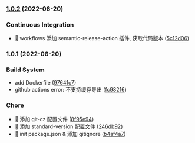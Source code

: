 
### [1.0.2](https://github.com/yoolu-cn/yoolu-docker-images/compare/1.0.1...1.0.2) (2022-06-20)


### Continuous Integration

* 🎡 workflows 添加 semantic-release-action 插件, 获取代码版本 ([5c12d06](https://github.com/yoolu-cn/yoolu-docker-images/commit/5c12d06c40ed7bf0e917f966869e331519bf07d3))

### 1.0.1 (2022-06-20)


### Build System

* add Dockerfile ([97641c7](https://github.com/yoolu-cn/yoolu-docker-images/commit/97641c7dd6c4c996a6009938e51dd2655a23a599))
* github actions error: 不支持缓存导出 ([fc98216](https://github.com/yoolu-cn/yoolu-docker-images/commit/fc98216fb1d075c6f64f8fa897e07248446e2546))


### Chore

* 🚀 添加 git-cz 配置文件 ([8f95e94](https://github.com/yoolu-cn/yoolu-docker-images/commit/8f95e9401deb296859a455387c5e9cfa5ecfcc47))
* 🚀 添加 standard-version 配置文件 ([246db92](https://github.com/yoolu-cn/yoolu-docker-images/commit/246db92b6976bc4d9051b37916dc4092d9a2e90e))
* 🚀 init package.json & 添加 gitignore ([b4af4a7](https://github.com/yoolu-cn/yoolu-docker-images/commit/b4af4a7ed7c2a8d88a82bdac40dd5329f115ee52))

